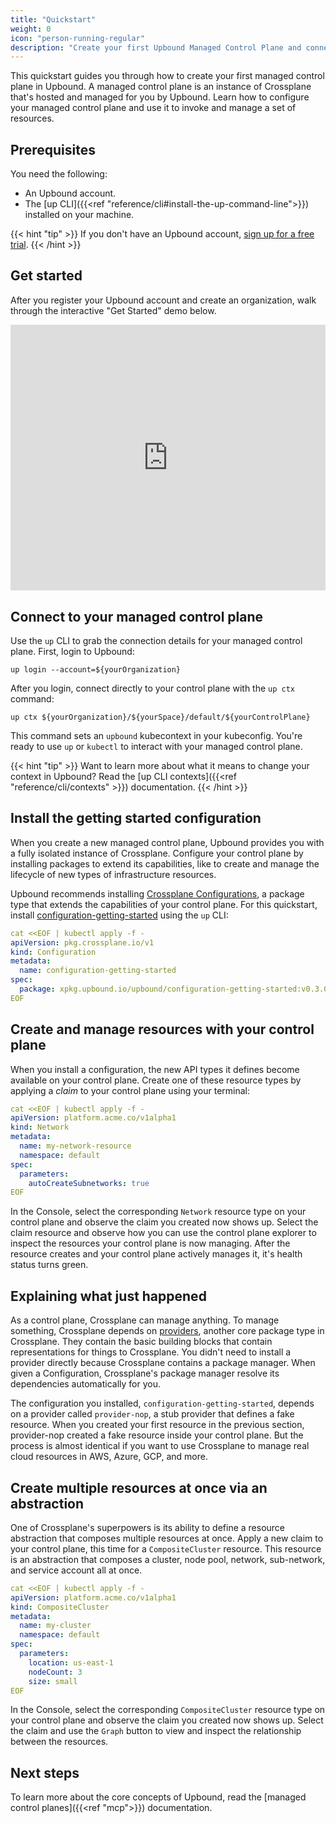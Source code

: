 ```yaml
---
title: "Quickstart"
weight: 0
icon: "person-running-regular"
description: "Create your first Upbound Managed Control Plane and connect it to your cloud provider."
---
```


This quickstart guides you through how to create your first managed control
plane in Upbound. A managed control plane is an instance of Crossplane that's hosted and managed for you by Upbound. Learn how to configure your managed control plane and use it to invoke and manage a set of resources.

## Prerequisites

You need the following:

- An Upbound account.
- The [up CLI]({{<ref "reference/cli#install-the-up-command-line">}}) installed on your machine.

{{< hint "tip" >}}
If you don't have an Upbound account, [sign up for a free trial](https://accounts.upbound.io/register).
{{< /hint >}}

## Get started

After you register your Upbound account and create an organization, walk through the interactive "Get
Started" demo below.

<div style="position: relative; padding-bottom: calc(76.04621072088725% + 42px); height: 0;"><iframe src="https://app.supademo.com/embed/clvydptrx0ty8phe2252uwuzz" allow="clipboard-write" frameborder="0" webkitallowfullscreen="true" mozallowfullscreen="true" allowfullscreen style="position: absolute; top: 0; left: 0; width: 100%; height: 100%;"></iframe></div>

## Connect to your managed control plane

Use the `up` CLI to grab the connection details for your managed control plane. First, login to Upbound:

```shell
up login --account=${yourOrganization}
```

After you login, connect directly to your control plane with the `up ctx` command:

```shell
up ctx ${yourOrganization}/${yourSpace}/default/${yourControlPlane}
```

This command sets an `upbound` kubecontext in your kubeconfig. You're ready to use `up` or `kubectl` to interact with your managed control plane.

{{< hint "tip" >}}
Want to learn more about what it means to change your context in Upbound? Read the [up CLI contexts]({{<ref "reference/cli/contexts" >}}) documentation.
{{< /hint >}}

## Install the getting started configuration

When you create a new managed control plane, Upbound provides you with a fully isolated instance of Crossplane. Configure your control plane by installing packages to extend its capabilities, like to create and manage the lifecycle of new types of infrastructure resources. 

Upbound recommends installing [Crossplane Configurations](https://docs.crossplane.io/latest/concepts/packages/), a package type that extends the capabilities of your control plane. For this quickstart, install [configuration-getting-started](https://marketplace.upbound.io/configurations/upbound/configuration-getting-started/latest) using the `up` CLI:

```yaml
cat <<EOF | kubectl apply -f -
apiVersion: pkg.crossplane.io/v1
kind: Configuration
metadata:
  name: configuration-getting-started
spec:
  package: xpkg.upbound.io/upbound/configuration-getting-started:v0.3.0
EOF
```

## Create and manage resources with your control plane

When you install a configuration, the new API types it defines become available on your control plane. Create one of these resource types by applying a _claim_ to your control plane using your terminal:

```yaml
cat <<EOF | kubectl apply -f -
apiVersion: platform.acme.co/v1alpha1
kind: Network
metadata:
  name: my-network-resource
  namespace: default
spec:
  parameters:
    autoCreateSubnetworks: true
EOF
```

In the Console, select the corresponding `Network` resource type on your control plane and observe the claim you created now shows up. Select the claim resource and observe how you can use the control plane explorer to inspect the resources your control plane is now managing. After the resource creates and your control plane actively manages it, it's health status turns green.

## Explaining what just happened

As a control plane, Crossplane can manage anything. To manage something, Crossplane depends on [providers](https://docs.crossplane.io/latest/concepts/providers/), another core package type in Crossplane. They contain the basic building blocks that contain representations for things to Crossplane. You didn't need to install a provider directly because Crossplane contains a package manager. When given a Configuration, Crossplane's package manager resolve its dependencies automatically for you.

The configuration you installed, `configuration-getting-started`, depends on a provider called `provider-nop`, a stub provider that defines a fake resource. When you created your first resource in the previous section, provider-nop created a fake resource inside your control plane. But the process is almost identical if you want to use Crossplane to manage real cloud resources in AWS, Azure, GCP, and more.

## Create multiple resources at once via an abstraction

One of Crossplane's superpowers is its ability to define a resource abstraction that composes multiple resources at once. Apply a new claim to your control plane, this time for a `CompositeCluster` resource. This resource is an abstraction that composes a cluster, node pool, network, sub-network, and service account all at once.

```yaml
cat <<EOF | kubectl apply -f -
apiVersion: platform.acme.co/v1alpha1
kind: CompositeCluster
metadata:
  name: my-cluster
  namespace: default
spec:
  parameters:
    location: us-east-1
    nodeCount: 3
    size: small
EOF
```

In the Console, select the corresponding `CompositeCluster` resource type on your control plane and observe the claim you created now shows up. Select the claim and use the `Graph` button to view and inspect the relationship between the resources.

## Next steps

To learn more about the core concepts of Upbound, read the [managed control planes]({{<ref "mcp">}}) documentation.
